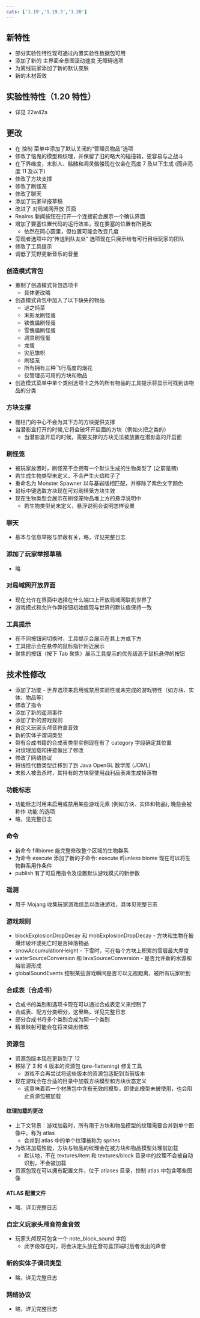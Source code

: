 ```yaml
---
cats: ['1.19','1.19.3','1.20']
---
```

## 新特性
* 部分实验性特性现可通过内置实验性数据包可用
* 添加了新的 主界面全景图滚动速度 无障碍选项
* 为离线玩家添加了新的默认皮肤
* 新的木材音效
## 实验性特性（1.20 特性）
* 详见 22w42a
## 更改
* 在 控制 菜单中添加了默认关闭的“管理员物品”选项
* 修改了恼鬼的模型和纹理，并保留了旧的略大的碰撞箱，更容易与之战斗
* 在下界维度，末影人、骷髅和凋灵骷髅现在仅会在亮度 7 及以下生成 (而非亮度 11 及以下)
* 修改了方块支撑
* 修改了刷怪笼
* 修改了聊天
* 添加了玩家举报草稿
* 改进了 对局域网开放 页面
* Realms 新闻按钮在打开一个连接前会展示一个确认界面
* 增加了要塞位置代码的运行效率，现在要塞的位置有所更改
	* 依然在同心圆里，但位置可能会改变几度
* 旁观者选项中的“传送到队友处” 选项现在只展示给有可行目标玩家的团队
* 修改了工具提示
* 调低了荒野更新音乐的音量
### 创造模式背包
* 重制了创造模式背包选项卡
	* 具体更改略
* 创造模式背包中加入了以下缺失的物品
	* 谜之炖菜
	* 末影龙刷怪蛋
	* 铁傀儡刷怪蛋
	* 雪傀儡刷怪蛋
	* 凋灵刷怪蛋
	* 龙蛋
	* 灾厄旗帜
	* 刷怪笼
	* 所有拥有三种飞行高度的烟花
	* 仅管理员可用的方块和物品
* 创造模式菜单中单个类别选项卡之外的所有物品的工具提示将显示可找到该物品的分类
### 方块支撑
* 栅栏门的中心不会为其下方的方块提供支撑
* 当潜影盒打开的时候,它将会破坏开启面的方块（例如火把之类的）
	* 当潜影盒开启的时候，需要支撑的方块无法被放置在潜影盒的开启面
### 刷怪笼
* 被玩家放置时，刷怪笼不会拥有一个默认生成的生物类型了 (之前是猪)
* 若生成生物类型未定义，不会产生火焰粒子了
* 重命名为 Monster Spawner 以与基岩版相匹配，并移除了紫色文字颜色
* 鼠标中键选取方块现在可对刷怪笼方块生效
* 现在生物类型会展示在刷怪笼物品堆上方的悬浮说明中
	* 若生物类型尚未定义，悬浮说明会说明怎样设置
### 聊天
* 基本与信息举报与屏蔽有关，略，详见完整日志
### 添加了玩家举报草稿
* 略
### 对局域网开放界面
* 现在允许在界面中选择在什么端口上开放局域网联机世界了
* 游戏模式和允许作弊按钮初始值现与世界的默认值保持一致
### 工具提示
* 在不同按钮间切换时，工具提示会展示在其上方或下方
* 工具提示会在悬停的鼠标指针附近展示
* 聚焦的按钮（按下 Tab 聚焦）展示工具提示的优先级高于鼠标悬停的按钮
## 技术性修改
* 添加了功能 - 世界选项来启用或禁用实验性或未完成的游戏特性（如方块、实体、物品等）
* 修改了指令
* 添加了新的遥测事件
* 添加了新的游戏规则
* 自定义玩家头颅音符盒音效
* 新的实体子谓词类型
* 带有合成书籍的合成表类型实例现在有了 category 字段确定其位置
* 对纹理加载和拼接做出了修改
* 修改了网络协议
* 将线性代数类型迁移到了到 Java OpenGL 数学库 (JOML)
* 末影人被击杀时，其持有的方块将使用战利品表来生成掉落物
### 功能标志
* 功能标志时用来启用或禁用某些游戏元素 (例如方块、实体和物品), 晚些会被称作 功能 的选项
* 略，见完整日志
### 命令
* 新命令 fillbiome 能完整修改整个区域的生物群系
* 为命令 execute 添加了新的子命令: execute if|unless biome 现在可以将生物群系用作条件
* publish 有了可启用指令及设置默认游戏模式的新参数
### 遥测
* 用于 Mojang 收集玩家游戏信息以改进游戏，具体见完整日志
### 游戏规则
* blockExplosionDropDecay 和 mobExplosionDropDecay - 方块和生物在被爆炸破坏或死亡时是否掉落物品
* snowAccumulationHeight - 下雪时，可在每个方块上积累的雪层最大厚度
* waterSourceConversion 和 lavaSourceConversion - 是否允许新的水源和熔岩源形成
* globalSoundEvents 控制某些游戏瞬间是否可以无视距离，被所有玩家听到
### 合成表（合成书）
* 合成书的类别和选项卡现在可以通过合成表定义来控制了
* 合成表、配方分类细分，这里略，详见完整日志
* 部分合成书将多个类别合成为同一个类别
* 精准映射可能会在将来做出修改
### 资源包
* 资源包版本现在更新到了 12
* 移除了 3 和 4 版本的资源包 (pre-flattening) 修复工具
	* 游戏不会再尝试将这些版本的资源包适配到当前版本
* 现在游戏会在合适的目录中加载方块模型和方块状态定义
	* 这意味着若一个材质包中含有无效的模型，即使此模型未被使用，也会阻止资源包被加载
#### 纹理加载的更改
* 上下文背景：游戏加载时，所有用于方块和物品模型的纹理需要合并到单个图像中，称为 atlas
	* 合并到 atlas 中的单个纹理被称为 sprites
* 为改进加载性能，方块与物品的纹理会在被方块和物品模型处理前加载
	* 默认地，不在 textures/item 和 textures/block 目录中的纹理不会被自动识别，不会被加载
* 资源包现在可以拥有配置文件，位于 atlases 目录，控制 atlas 中包含哪些图像
#### ATLAS 配置文件
* 略，详见完整日志
### 自定义玩家头颅音符盒音效
* 玩家头颅现可包含一个 note_block_sound 字段
	* 此字段存在时，将会决定头放在音符盒顶端时后者发出的声音
### 新的实体子谓词类型
* 略，详见完整日志
### 网络协议
* 略，详见完整日志 
